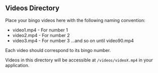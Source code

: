 ## Videos Directory

Place your bingo videos here with the following naming convention:
- video1.mp4 - For number 1
- video2.mp4 - For number 2
- video3.mp4 - For number 3
...and so on until video90.mp4

Each video should correspond to its bingo number.

Videos in this directory will be accessible at `/videos/videoX.mp4` in your application.